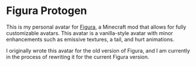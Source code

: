 # Figura Protogen
This is my personal avatar for
[Figura](https://github.com/Kingdom-of-The-Moon/FiguraRewriteRewrite), a
Minecraft mod that allows for fully customizable avatars. This avatar is a
vanilla-style avatar with minor enhancements such as emissive textures, a tail,
and hurt animations.

I originally wrote this avatar for the old version of Figura, and I am
currently in the process of rewriting it for the current Figura version.
